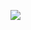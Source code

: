 ![](https://cloud.githubusercontent.com/assets/11174864/19016554/51e798e4-8815-11e6-9460-1ec855aeff45.png)
